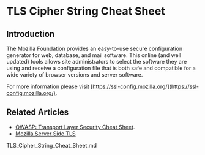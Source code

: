 # TLS Cipher String Cheat Sheet

## Introduction

The Mozilla Foundation provides an easy-to-use secure configuration generator for web, database, and mail software. This online (and well updated) tools allows site administrators to select the software they are using and receive a configuration file that is both safe and compatible for a wide variety of browser versions and server software.

For more information please visit [https://ssl-config.mozilla.org/](https://ssl-config.mozilla.org/).

## Related Articles

- [OWASP: Transport Layer Security Cheat Sheet](Transport_Layer_Security_Cheat_Sheet.md).
- [Mozilla Server Side TLS](https://wiki.mozilla.org/Security/Server_Side_TLS)

TLS_Cipher_String_Cheat_Sheet.md
